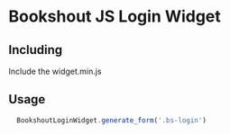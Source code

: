 # Bookshout JS Login Widget

## Including
Include the widget.min.js

## Usage
```js
  BookshoutLoginWidget.generate_form('.bs-login')
```

